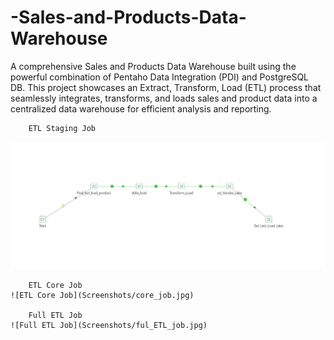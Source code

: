 # -Sales-and-Products-Data-Warehouse
A comprehensive Sales and Products Data Warehouse built using the powerful combination of Pentaho Data Integration (PDI) and PostgreSQL DB. This project showcases an Extract, Transform, Load (ETL) process that seamlessly integrates, transforms, and loads sales and product data into a centralized data warehouse for efficient analysis and reporting.

        ETL Staging Job
![ETL Staging Job](Screenshots/staging_job.jpg)

        ETL Core Job
    ![ETL Core Job](Screenshots/core_job.jpg)

        Full ETL Job
    ![Full ETL Job](Screenshots/ful_ETL_job.jpg)
